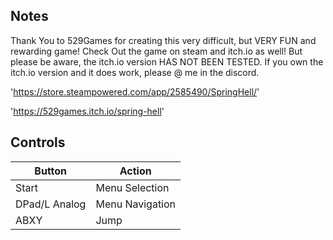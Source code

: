 ## Notes

 Thank You to 529Games for creating this very difficult, but VERY FUN and rewarding game! 
 Check Out the game on steam and itch.io as well! 
 But please be aware, the itch.io version HAS NOT BEEN TESTED. 
 If you own the itch.io version and it does work, please @ me in the discord.

'https://store.steampowered.com/app/2585490/SpringHell/'

'https://529games.itch.io/spring-hell'

## Controls

| Button | Action |
|--|--| 
|Start|Menu Selection|
|DPad/L Analog|Menu Navigation|
|ABXY|Jump|


